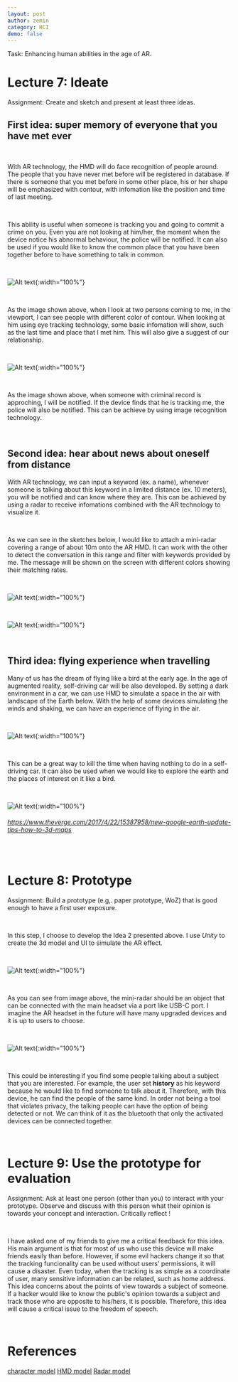 ```yaml
---
layout: post
author: zemin 
category: HCI
demo: false 
---
```


Task: Enhancing human abilities in the age of AR.

# Lecture 7: Ideate

Assignment: Create and sketch and present at least three ideas.

## First idea: super memory of everyone that you have met ever

&nbsp;

With AR technology, the HMD will do face recognition of people around. The people that you have never met before will be registered in database. If there is someone that you met before in some other place, his or her shape will be emphasized with contour, with infomation like the position and time of last meeting.

&nbsp;

This ability is useful when someone is tracking you and going to commit a crime on you. Even you are not looking at him/her, the moment when the device notice his abnormal behaviour, the police will be notified. It can also be used if you would like to know the common place that you have been together before to have something to talk in common.

&nbsp;

![Alt text](https://raw.githubusercontent.com/zemin-xu/zemin-xu.github.io/master/assets/images/hci_lecture/idea1_1.jpg " "){:width="100%"}

&nbsp;

As the image shown above, when I look at two persons coming to me, in the viewport, I can see people with different color of contour. When looking at him using eye tracking technology, some basic infomation will show, such as the last time and place that I met him. This will also give a suggest of our relationship.

&nbsp;

![Alt text](https://raw.githubusercontent.com/zemin-xu/zemin-xu.github.io/master/assets/images/hci_lecture/idea1_2.jpg " "){:width="100%"}

&nbsp;

As the image shown above, when someone with criminal record is approching, I will be notified. If the device finds that he is tracking me, the police will also be notified. This can be achieve by using image recognition technology.

&nbsp;

## Second idea: hear about news about oneself from distance

With AR technology, we can input a keyword (ex. a name), whenever someone is talking about this keyword in a limited distance (ex. 10 meters), you will be notified and can know where they are. This can be achieved by using a radar to receive infomations combined with the AR technology to visualize it.

&nbsp;

As we can see in the sketches below, I would like to attach a mini-radar covering a range of about 10m onto the AR HMD. It can work with the other to detect the conversation in this range and filter with keywords provided by me. The message will be shown on the screen with different colors showing their matching rates.

&nbsp;

![Alt text](https://raw.githubusercontent.com/zemin-xu/zemin-xu.github.io/master/assets/images/hci_lecture/idea2_1.jpg "paper sketch for device"){:width="100%"}

&nbsp;

![Alt text](https://raw.githubusercontent.com/zemin-xu/zemin-xu.github.io/master/assets/images/hci_lecture/idea2_2.jpg "functionality"){:width="100%"}

&nbsp;

## Third idea: flying experience when travelling

Many of us has the dream of flying like a bird at the early age. In the age of augmented reality, self-driving car will be also developed. By setting a dark environment in a car, we can use HMD to simulate a space in the air with landscape of the Earth below. With the help of some devices simulating the winds and shaking, we can have an experience of flying in the air.

&nbsp;

![Alt text](https://raw.githubusercontent.com/zemin-xu/zemin-xu.github.io/master/assets/images/hci_lecture/idea3.jpg " "){:width="100%"}

&nbsp;

This can be a great way to kill the time when having nothing to do in a self-driving car. It can also be used when we would like to explore the earth and the places of interest on it like a bird.

&nbsp;

![Alt text](https://raw.githubusercontent.com/zemin-xu/zemin-xu.github.io/master/assets/images/hci_lecture/google_earth.png " "){:width="100%"}

###### https://www.theverge.com/2017/4/22/15387958/new-google-earth-update-tips-how-to-3d-maps

&nbsp;

# Lecture 8: Prototype

Assignment: Build a prototype (e.g,. paper prototype, WoZ) that is good enough to have a first user exposure.

&nbsp;

In this step, I choose to develop the Idea 2 presented above. I use *Unity* to create the 3d model and UI to simulate the AR effect.

&nbsp;

![Alt text](https://raw.githubusercontent.com/zemin-xu/zemin-xu.github.io/master/assets/images/hci_lecture/headset.png " "){:width="100%"}

&nbsp;

As you can see from image above, the mini-radar should be an object that can be connected with the main headset via a port like USB-C port. I imagine the AR headset in the future will have many upgraded devices and it is up to users to choose.

&nbsp;

![Alt text](https://raw.githubusercontent.com/zemin-xu/zemin-xu.github.io/master/assets/images/hci_lecture/ui.png " "){:width="100%"}

&nbsp;

This could be interesting if you find some people talking about a subject that you are interested. For example, the user set **history** as his keyword because he would like to find someone to talk about it. Therefore, with this device, he can find the people of the same kind. In order not being a tool that violates privacy, the talking people can have the option of being detected or not. We can think of it as the bluetooth that only the activated devices can be connected together.

&nbsp;

# Lecture 9: Use the prototype for evaluation

Assignment: Ask at least one person (other than you) to interact with your prototype. Observe and discuss with this person what their opinion is towards your concept and interaction. Critically reflect !

&nbsp;

I have asked one of my friends to give me a critical feedback for this idea. His main argument is that for most of us who use this device will make friends easily than before. However, if some evil hackers change it so that the tracking funcionality can be used without users' permissions, it will cause a disaster. Even today, when the tracking is as simple as a coordinate of user, many sensitive information can be related, such as home address. This idea concerns about the points of view towards a subject of someone. If a hacker would like to know the public's opinion towards a subject and track those who are opposite to his/hers, it is possible. Therefore, this idea will cause a critical issue to the freedom of speech.

&nbsp;

# References

[character model](https://sketchfab.com/3d-models/human-character-4532fd079e1e435d82f252d8705a888b)
[HMD model](https://sketchfab.com/3d-models/hololens-98b40c6118634abab7d8500bbc2eb631)
[Radar model](https://sketchfab.com/3d-models/low-poly-radar-dish-ed6850e61792430581c8f9851fb7b4c5)
